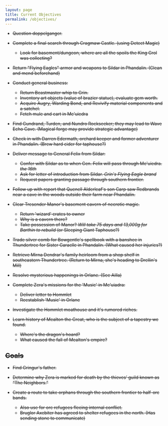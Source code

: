 ```yaml
---
layout: page
title: Current Objectives
permalink: /objectives/
---
```

- <s>Question doppelganger.<s>

- <s>Complete a final search through Cragmaw Castle. (using Detect Magic)</s>
  - <s>Look for basement/dungeon, where are all the spoils the King Grol was collecting?</s>

- <s>Return "Flying Eagles" armor and weapons to Sildar in Phandalin. (Clean and mend beforehand)</s>

- Conduct general business:
  - <s>Return Beastmaster whip to Grin.</s>
  - <s>Inventory art objects (value of brazier statue), evaluate gem worth.</s>
  - <s>Acquire Augry, Warding Bond, and Revivify material components</s> and a satchel.
  - Fetch mule and cart in Me'uiedra

- Find <s>Gundrand</s>, Turden, and Nundro Rockseeker; they may lead to Wave Echo Cave. (Magical forge may provide strategic advantage)

- Check in with Darren Edermath, orchard keeper and former adventurer in Phandalin. (Brew hard cider for taphouse?)

- Deliver message to General Felix from Sildar:
  - <s>Confer with Sildar as to when Gen. Felix will pass through Me'uiedra.</s> *the 16th*
  - <s>Ask for letter of introduction from Sildar.</s> *Grin's Flying Eagle brand*
  - Request papers granting passage through southern frontier.

- Follow up with report that Quenell Alderleaf's son Carp saw Redbrands near a cave in the woods outside their farm near Phandalin.

- Clear Tresender Manor's basement cavern of necrotic magic.
  - Return 'wizard' crates to owner
  - Why is a cavern there?
  - <s>Take possession of Manor?</s> *Will take 75 days and 13,000g for Barthin to rebuild* (or Sleeping Giant Taphouse?)

- Trade silver comb for Bowgentle's spellbook with a banshee in Thundertree for Sister Garaelle in Phandalin. (What caused her injuries?)

- Retrieve Mirna Dendrar's family heirloom from a shop shelf in southeastern Thundertree. (Return to Mirna, she's heading to Drellin's Mill)

- Resolve mysterious happenings in Orlane. (See Ailla)

- Complete Zera's missions for the 'Music' in Me'uiadra:
  - Deliver letter to Hommlet
  - Reestablish 'Music' in Orlane

- Investigate the Hommlet moathouse and it's rumored riches.

- Learn history of Mealton the Great, who is the subject of a tapestry we found.
  - Where's the dragon's hoard?
  - What caused the fall of Mealton's empire?

## Goals

- Find Gringur's father.

- Determine why Zera is marked for death by the thieves’ guild known as “The Neighbors.”

- Create a route to take orphans through the southern frontier to half-orc bands.
  - Also use for orc refugees fleeing internal conflict.
  - Bruglor Axebiter has agreed to shelter refugees in the north. (Has sending stone to communicate)
